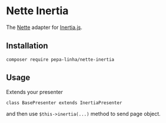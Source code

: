 # Nette Inertia

The [Nette](https://nette.org) adapter for [Inertia.js](https://inertiajs.com/).

## Installation

```
composer require pepa-linha/nette-inertia
```

## Usage

Extends your presenter

```
class BasePresenter extends InertiaPresenter
```

and then use `$this->inertia(...)` method to send page object.
